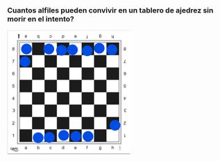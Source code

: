 ### Cuantos alfiles pueden convivir en un tablero de ajedrez sin morir en el intento?

![a](https://github.com/GuidoPauletti/Invop/blob/main/Practicas/practica1/soluciones/ejercicio9_tableroresultante.png)
